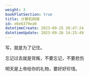 ```yaml
---
weight: 3
bookFlatSection: true
title: 计算机网络
id: e6e6379ea0
datetimeCreate: 2023-09-25 20:47:24
datetimeUpdate: 2023-09-26 14:25:49
---
```

写，就是为了记住。

忘记过去就是背叛，不要忘记，不要悲伤

明天是上帝给你的礼物，要好好珍惜。




